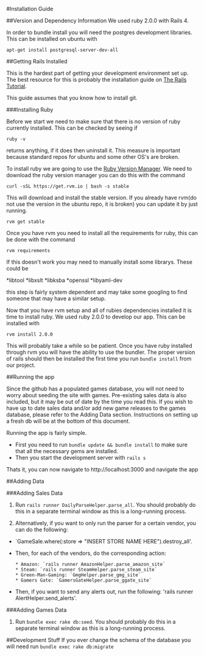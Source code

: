#Installation Guide

##Version and Dependency Information
We used ruby 2.0.0 with Rails 4. 

In order to bundle install you will need the postgres development libraries. This can be installed on ubuntu with 

`apt-get install postgresql-server-dev-all`


##Getting Rails Installed

This is the hardest part of getting your development environment set up. The best resource for this is probably the installation guide on [The Rails Tutorial](http://www.railstutorial.org/book/beginning#sec-development_tools).

This guide assumes that you know how to install git.

###Installing Ruby

Before we start we need to make sure that there is no version of ruby currently installed. This can be checked by seeing if

`ruby -v` 

returns anything, if it does then uninstall it. This measure is important because standard repos for ubuntu and some other OS's are broken.

To install ruby we are going to use the [Ruby Version Manager](http://rvm.io). We need to download the ruby version manager you can do this with the command 

`curl -sSL https://get.rvm.io | bash -s stable`

This will download and install the stable version. If you already have rvm(do not use the version in the ubuntu repo, it is broken) you can update it by just running.

`rvm get stable`

Once you have rvm you need to install all the requirements for ruby, this can be done with the command

`rvm requirements`

If this doesn't work you may need to manually install some librarys. These could be 

*libtool
*libxslt
*libksba
*openssl
*libyaml-dev

this step is fairly system dependent and may take some googling to find someone that may have a similar setup.

Now that you have rvm setup and all of rubies dependencies installed it is time to install ruby. We used ruby 2.0.0 to develop our app. This can be installed with 

`rvm install 2.0.0`

This will probably take a while so be patient. Once you have ruby installed through rvm you will have the ability to use the bundler. The proper version of rails should then be installed the first time you run `bundle install` from our project.

##Running the app

Since the github has a populated games database, you will not need to worry about seeding the site with games. Pre-existing sales data is also included, but it may be out of date by the time you read this. If you wish to have up to date sales data and/or add new game releases to the games database, please refer to the Adding Data section. Instructions on setting up a fresh db will be at the bottom of this document. 


Running the app is fairly simple.

* First you need to run `bundle update && bundle install` to make sure that all the necessary gems are installed. 
* Then you start the development server with `rails s`

Thats it, you can now navigate to http://localhost:3000 and navigate the app

##Adding Data

###Adding Sales Data

1. Run `rails runner DailyParseHelper.parse_all`. You should probably do this in a separate terminal window as this is a long-running process. 


2. Alternatively, if you want to only run the parser for a certain vendor, you can do the following:

  * `GameSale.where(:store => "INSERT STORE NAME HERE").destroy_all'.

  * Then, for each of the vendors, do the corresponding action:  

        * Amazon: `rails runner AmazonHelper.parse_amazon_site`
        * Steam: `rails runner SteamHelper.parse_steam_site`
        * Green-Man-Gaming: `GmgHelper.parse_gmg_site`
        * Gamers Gate: `GamersGateHelper.parse_ggate_site`

  * Then, if you want to send any alerts out, run the following: 'rails runner AlertHelper.send_alerts'.


###Adding Games Data

1. Run `bundle exec rake db:seed`. You should probably do this in a separate terminal window as this is a long-running process. 


##Development Stuff
If you ever change the schema of the database you will need run `bundle exec rake db:migrate`
